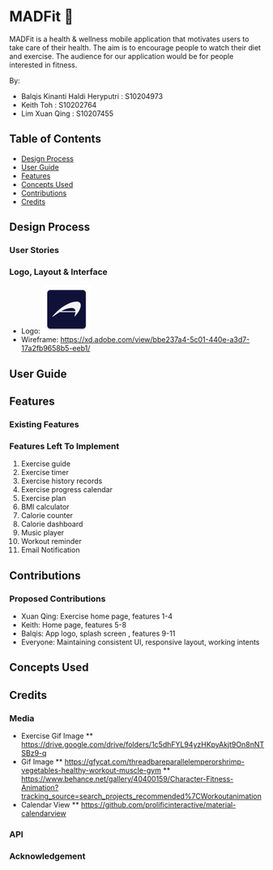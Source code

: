 # MADFit :muscle:

MADFit is a health & wellness mobile application that motivates users to take care of their health.  The aim is to encourage people to watch their diet and exercise. The audience for our application would be for people interested in fitness.

By:
* Balqis Kinanti Haldi Heryputri : S10204973
* Keith Toh : S10202764
* Lim Xuan Qing : S10207455

## Table of Contents
* [Design Process](https://github.com/Balqiskinanti/MADFit#design-process)
* [User Guide](https://github.com/Balqiskinanti/MADFit#user-guide)
* [Features](https://github.com/Balqiskinanti/MADFit#features)
* [Concepts Used](https://github.com/Balqiskinanti/MADFit#concepts-used)
* [Contributions](https://github.com/Balqiskinanti/MADFit#contributions)
* [Credits](https://github.com/Balqiskinanti/MADFit#credits)

## Design Process
### User Stories

### Logo, Layout & Interface
* Logo: ![MADFit Logo](https://github.com/Balqiskinanti/MADFit/blob/main/app/src/main/res/mipmap-xhdpi/ic_launcher.png)
* Wireframe: https://xd.adobe.com/view/bbe237a4-5c01-440e-a3d7-17a2fb9658b5-eeb1/

## User Guide

## Features
### Existing Features

### Features Left To Implement
1.  Exercise guide
2.  Exercise timer
3.  Exercise history records
4.  Exercise progress calendar
5.  Exercise plan
6.  BMI calculator
7.  Calorie counter
8.  Calorie dashboard
9.  Music player
10.  Workout reminder
11. Email Notification

## Contributions
### Proposed Contributions
* Xuan Qing: Exercise home page, features 1-4
* Keith: Home page, features 5-8
* Balqis: App logo, splash screen , features 9-11
* Everyone: Maintaining consistent UI, responsive layout, working intents

## Concepts Used

## Credits
### Media
* Exercise Gif Image
** https://drive.google.com/drive/folders/1c5dhFYL94yzHKpyAkjt9On8nNTSBz9-q
* Gif Image
** https://gfycat.com/threadbareparallelemperorshrimp-vegetables-healthy-workout-muscle-gym
** https://www.behance.net/gallery/40400159/Character-Fitness-Animation?tracking_source=search_projects_recommended%7CWorkoutanimation
* Calendar View
** https://github.com/prolificinteractive/material-calendarview

### API
### Acknowledgement
